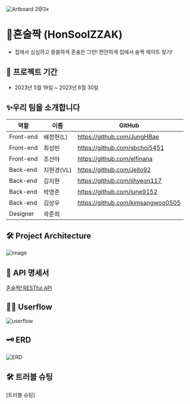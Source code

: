 ![Artboard 2@3x](https://github.com/soolzzak/BE/assets/128972031/0c2d2eda-8439-4982-9184-3c69dcff6381)


# 🍻혼술짝 (HonSoolZZAK)
- 집에서 심심하고 쓸쓸하게 혼술은 그만! 편안하게 집에서 술짝 메이트 찾기!  


📆 프로젝트 기간
---------------------------------------
- 2023년 5월 19일 ~ 2023년 6월 30일


✨우리 팀을 소개합니다
---------------------------------------
| 역할 | 이름 | GitHub |
| ------ | -- | ----|
| Front-end | 배정현(L) | https://github.com/JungHBae|
| Front-end | 최성빈 | https://github.com/sbchoi5451|
| Front-end | 조선아 | https://github.com/elfinana| 
| Back-end | 지현경(VL)|  https://github.com/Jello92|
| Back-end | 김지현 | https://github.com/jihyeon117|
| Back-end | 박영준 | https://github.com/june9152|
| Back-end | 김상우 | https://github.com/kimsangwoo0505|
| Designer | 곽준희 | |


🛠 Project Architecture
---------------------------------------
![image](https://github.com/Jello92/BE/assets/128972031/e5bb7ae0-e697-4c80-a1f0-c63158deaced)


📅 API 명세서
---------------------------------------
[혼술짝! RESTful API](https://fate-starfish-b23.notion.site/adfd01d3d12a465095c39b7e1a8f796a?v=c4c7b5d149e846bdb61357331bf241ed)


👨‍💻 Userflow
---------------------------------------
![userflow](https://github.com/soolzzak/BE/assets/128972031/733f0182-1a93-4665-80dd-c313c8e921f7)


🗝 ERD 
---------------------------------------
![ERD](https://github.com/soolzzak/BE/assets/128972031/e701aab3-35c6-4a9d-b4cc-8085f116a64b)




🛠 트러블 슈팅
---------------------------------------
[트러블 슈팅]
